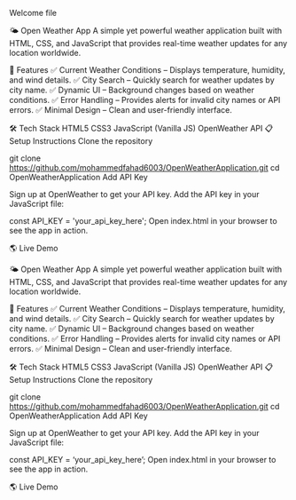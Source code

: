 Welcome file

🌤️ Open Weather App
A simple yet powerful weather application built with HTML, CSS, and JavaScript that provides real-time weather updates for any location worldwide.

🚀 Features
✅ Current Weather Conditions – Displays temperature, humidity, and wind details.
✅ City Search – Quickly search for weather updates by city name.
✅ Dynamic UI – Background changes based on weather conditions.
✅ Error Handling – Provides alerts for invalid city names or API errors.
✅ Minimal Design – Clean and user-friendly interface.

🛠️ Tech Stack
HTML5
CSS3
JavaScript (Vanilla JS)
OpenWeather API
📋 Setup Instructions
Clone the repository

git clone https://github.com/mohammedfahad6003/OpenWeatherApplication.git
cd OpenWeatherApplication
Add API Key

Sign up at OpenWeather to get your API key.
Add the API key in your JavaScript file:

const API_KEY = 'your_api_key_here';
Open index.html in your browser to see the app in action.

🌎 Live Demo

🌤️ Open Weather App
A simple yet powerful weather application built with HTML, CSS, and JavaScript that provides real-time weather updates for any location worldwide.

🚀 Features
✅ Current Weather Conditions – Displays temperature, humidity, and wind details.
✅ City Search – Quickly search for weather updates by city name.
✅ Dynamic UI – Background changes based on weather conditions.
✅ Error Handling – Provides alerts for invalid city names or API errors.
✅ Minimal Design – Clean and user-friendly interface.

🛠️ Tech Stack
HTML5
CSS3
JavaScript (Vanilla JS)
OpenWeather API
📋 Setup Instructions
Clone the repository

git clone https://github.com/mohammedfahad6003/OpenWeatherApplication.git
cd OpenWeatherApplication
Add API Key

Sign up at OpenWeather to get your API key.
Add the API key in your JavaScript file:

const API_KEY = ‘your_api_key_here’;
Open index.html in your browser to see the app in action.

🌎 Live Demo

